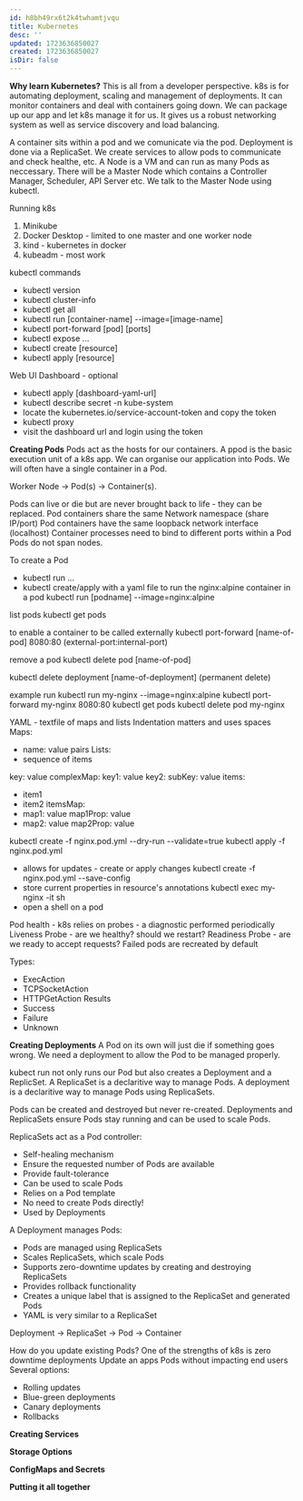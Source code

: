 ```yaml
---
id: h8bh49rx6t2k4twhamtjvqu
title: Kubernetes
desc: ''
updated: 1723636850027
created: 1723636850027
isDir: false
---
```

**Why learn Kubernetes?**
This is all from a developer perspective. k8s is for automating deployment, scaling and management of deployments. It can monitor containers and deal with containers going down. We can package up our app and let k8s manage it for us. It gives us a robust networking system as well as service discovery and load balancing.

A container sits within a pod and we comunicate via the pod. Deployment is done via a ReplicaSet. We create services to allow pods to communicate and check healthe, etc. A Node is a VM and can run as many Pods as neccessary. There will be a Master Node which contains a Controller Manager, Scheduler, API Server etc. We talk to the Master Node using kubectl.

Running k8s 
1. Minikube
2. Docker Desktop - limited to one master and one worker node
3. kind - kubernetes in docker
4. kubeadm - most work

kubectl commands
- kubectl version
- kubectl cluster-info
- kubectl get all
- kubectl run [container-name] --image=[image-name]
- kubectl port-forward [pod] [ports]
- kubectl expose ...
- kubectl create [resource]
- kubectl apply [resource]

Web UI Dashboard - optional
- kubectl apply [dashboard-yaml-url]
- kubectl describe secret -n kube-system
- locate the kubernetes.io/service-account-token and copy the token
- kubectl proxy
- visit the dashboard url and login using the token

**Creating Pods**
Pods act as the hosts for our containers. A ppod is the basic execution unit of a k8s app. We can organise our application into Pods. We will often have a single container in a Pod.

Worker Node -> Pod(s) -> Container(s).

Pods can live or die but are never brought back to life - they can be replaced.
Pod containers share the same Network namespace (share IP/port)
Pod containers have the same loopback network interface (localhost)
Container processes need to bind to different ports within a Pod
Pods do not span nodes.

To create a Pod
- kubectl run ...
- kubectl create/apply with a yaml file
 to run the nginx:alpine container in a pod
 kubectl run [podname] --image=nginx:alpine

list pods
kubectl get pods

to enable a container to be called externally
kubectl port-forward [name-of-pod] 8080:80      (external-port:internal-port)

remove a pod
kubectl delete pod [name-of-pod]

kubectl delete deployment [name-of-deployment]    (permanent delete)

example run
kubectl run my-nginx --image=nginx:alpine
kubectl port-forward my-nginx 8080:80
kubectl get pods
kubectl delete pod my-nginx

YAML - textfile of maps and lists
Indentation matters and uses spaces
Maps:
 - name: value pairs
Lists:
 - sequence of items

key: value
complexMap:
  key1: value
  key2:
    subKey: value
items:
 - item1
 - item2
 itemsMap:
  - map1: value
     map1Prop: value
  - map2: value
     map2Prop: value

kubectl create -f nginx.pod.yml --dry-run --validate=true
kubectl apply -f nginx.pod.yml
- allows for updates - create or apply changes
kubectl create -f nginx.pod.yml --save-config
- store current properties in resource's annotations
kubectl exec my-nginx -it sh
- open a shell on a pod

Pod health - k8s relies on probes - a diagnostic performed periodically
Liveness Probe - are we healthy? should we restart?
Readiness Probe - are we ready to accept requests?
Failed pods are recreated by default

Types:
- ExecAction
- TCPSocketAction
- HTTPGetAction
Results
- Success
- Failure
- Unknown

**Creating Deployments**
A Pod on its own will just die if something goes wrong. We need a deployment to allow the Pod to be managed properly.

kubect run not only runs our Pod but also creates a Deployment and a ReplicSet. A ReplicaSet is a declaritive way to manage Pods. A deployment is a declaritive way to manage Pods using ReplicaSets.

Pods can be created and destroyed but never re-created. Deployments and ReplicaSets ensure Pods stay running and can be used to scale Pods. 

ReplicaSets act as a Pod controller:
- Self-healing mechanism
- Ensure the requested number of Pods are available
- Provide fault-tolerance
- Can be used to scale Pods
- Relies on a Pod template
- No need to create Pods directly!
- Used by Deployments

A Deployment manages Pods:
- Pods are managed using ReplicaSets
- Scales ReplicaSets, which scale Pods
- Supports zero-downtime updates by creating and destroying ReplicaSets
- Provides rollback functionality
- Creates a unique label that is assigned to the ReplicaSet and generated Pods
- YAML is very similar to a ReplicaSet

Deployment -> ReplicaSet -> Pod -> Container

How do you update existing Pods?
One of the strengths of k8s is zero downtime deployments
Update an apps Pods without impacting end users
Several options:
- Rolling updates
- Blue-green deployments
- Canary deployments
- Rollbacks

**Creating Services**

**Storage Options**

**ConfigMaps and Secrets**

**Putting it all together**